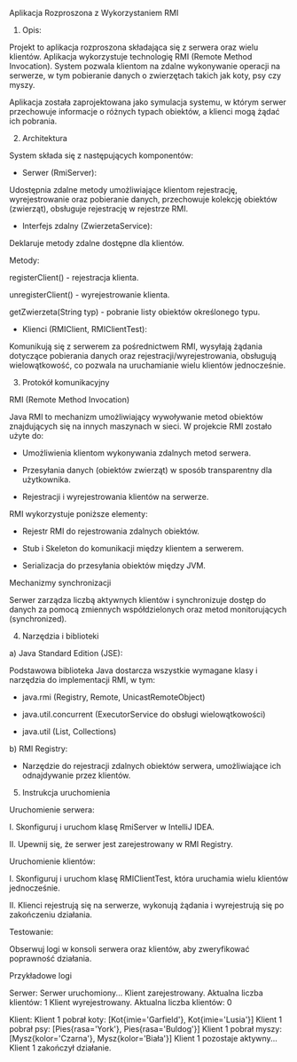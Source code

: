 Aplikacja Rozproszona z Wykorzystaniem RMI

1. Opis:

Projekt to aplikacja rozproszona składająca się z serwera oraz wielu klientów. Aplikacja wykorzystuje technologię RMI (Remote Method Invocation). System pozwala klientom na zdalne wykonywanie operacji na serwerze, w tym pobieranie danych o zwierzętach takich jak koty, psy czy myszy.

Aplikacja została zaprojektowana jako symulacja systemu, w którym serwer przechowuje informacje o różnych typach obiektów, a klienci mogą żądać ich pobrania.

2. Architektura

System składa się z następujących komponentów:

- Serwer (RmiServer):

Udostępnia zdalne metody umożliwiające klientom rejestrację, wyrejestrowanie oraz pobieranie danych, przechowuje kolekcję obiektów (zwierząt), obsługuje rejestrację w rejestrze RMI.

- Interfejs zdalny (ZwierzetaService):

Deklaruje metody zdalne dostępne dla klientów.

Metody:

registerClient() - rejestracja klienta.

unregisterClient() - wyrejestrowanie klienta.

getZwierzeta(String typ) - pobranie listy obiektów określonego typu.

- Klienci (RMIClient, RMIClientTest):

Komunikują się z serwerem za pośrednictwem RMI, wysyłają żądania dotyczące pobierania danych oraz rejestracji/wyrejestrowania, obsługują wielowątkowość, co pozwala na uruchamianie wielu klientów jednocześnie.

3. Protokół komunikacyjny

RMI (Remote Method Invocation)

Java RMI to mechanizm umożliwiający wywoływanie metod obiektów znajdujących się na innych maszynach w sieci. W projekcie RMI zostało użyte do:

- Umożliwienia klientom wykonywania zdalnych metod serwera.

- Przesyłania danych (obiektów zwierząt) w sposób transparentny dla użytkownika.

- Rejestracji i wyrejestrowania klientów na serwerze.

RMI wykorzystuje poniższe elementy:

- Rejestr RMI do rejestrowania zdalnych obiektów.

- Stub i Skeleton do komunikacji między klientem a serwerem.

- Serializacja do przesyłania obiektów między JVM.

Mechanizmy synchronizacji

Serwer zarządza liczbą aktywnych klientów i synchronizuje dostęp do danych za pomocą zmiennych współdzielonych oraz metod monitorujących (synchronized).

4. Narzędzia i biblioteki

a) Java Standard Edition (JSE):

Podstawowa biblioteka Java dostarcza wszystkie wymagane klasy i narzędzia do implementacji RMI, w tym:

- java.rmi (Registry, Remote, UnicastRemoteObject)

- java.util.concurrent (ExecutorService do obsługi wielowątkowości)

- java.util (List, Collections)

b) RMI Registry:

- Narzędzie do rejestracji zdalnych obiektów serwera, umożliwiające ich odnajdywanie przez klientów.

5. Instrukcja uruchomienia

Uruchomienie serwera:

 I. Skonfiguruj i uruchom klasę RmiServer w IntelliJ IDEA.

 II. Upewnij się, że serwer jest zarejestrowany w RMI Registry.

Uruchomienie klientów:

 I. Skonfiguruj i uruchom klasę RMIClientTest, która uruchamia wielu klientów jednocześnie.

 II. Klienci rejestrują się na serwerze, wykonują żądania i wyrejestrują się po zakończeniu działania.

Testowanie:

Obserwuj logi w konsoli serwera oraz klientów, aby zweryfikować poprawność działania.

Przykładowe logi

Serwer:
Serwer uruchomiony...
Klient zarejestrowany. Aktualna liczba klientów: 1
Klient wyrejestrowany. Aktualna liczba klientów: 0

Klient:
Klient 1 pobrał koty: [Kot{imie='Garfield'}, Kot{imie='Lusia'}]
Klient 1 pobrał psy: [Pies{rasa='York'}, Pies{rasa='Buldog'}]
Klient 1 pobrał myszy: [Mysz{kolor='Czarna'}, Mysz{kolor='Biała'}]
Klient 1 pozostaje aktywny...
Klient 1 zakończył działanie.
